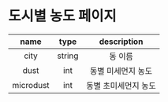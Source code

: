 # 도시별 농도 페이지
|   name    |  type  |     description      |
| :-------: | :----: | :------------------: |
|   city    | string |       동 이름        |
|   dust    |  int   |  동별 미세먼지 농도  |
| microdust |  int   | 동별 초미세먼지 농도 |
